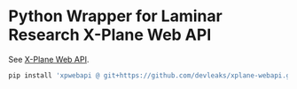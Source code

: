 # Python Wrapper for Laminar Research X-Plane Web API

See [X-Plane Web API](https://developer.x-plane.com/article/x-plane-web-api/).


```sh
pip install 'xpwebapi @ git+https://github.com/devleaks/xplane-webapi.git'
```

